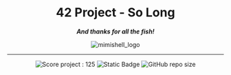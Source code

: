 <h1 align="center">
	42 Project - So Long
</h1>

<p align="center">
	<b><i> And thanks for all the fish! </i></b>
</p>

<p align="center">
	<img src="https://raw.githubusercontent.com/ayogun/42-project-badges/refs/heads/main/badges/solongm.png" alt="mimishell_logo" />
</p>

---
<p align="center">
	<img src="https://img.shields.io/badge/Score-125-green?style=none&logo=42" alt="Score project : 125"/>
	<img alt="Static Badge" src="https://img.shields.io/badge/Outstanding-3-blue?style=none&logo=42">
	<img alt="GitHub repo size" src="https://img.shields.io/github/repo-size/LeSabreDeDieu/so_long?style=none&logo=github">
</p>
